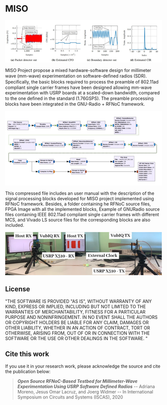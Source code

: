 # MISO

![alt text](Docs/Real-time_blocks.jpg "Project")

MISO Project propose a mixed hardware-software design for millimeter wave (mm-wave) experimentation on software-deﬁned radios (SDR). Speciﬁcally, the basic blocks required to process the preamble of 802.11ad compliant single carrier frames have been designed allowing mm-wave experimentation with USRP boards at a scaled-down bandwidth, compared to the one deﬁned in the standard (1.76GSPS). The preamble processing blocks have been integrated in the GNU-Radio + RFNoC framework.

![alt text](Docs/Gnu-radio_project.jpg "Project")

This compressed file includes an user manual with the description of the signal processing blocks developed for MISO project implemented using RFNoC framework. Besides, a folder containing he RFNoC source files, FPGA Image with all the implemented blocks, Example of GNURadio source files containing IEEE 802.11ad compliant single carrier frames with different MCS, and Vivado LS source files for the corresponding blocks are also included.

![alt text](Docs/Experimentation.jpg "Experiments")

## License

"THE SOFTWARE IS PROVIDED "AS IS", WITHOUT WARRANTY OF ANY KIND, EXPRESS OR IMPLIED, INCLUDING BUT NOT LIMITED TO THE WARRANTIES OF MERCHANTABILITY, FITNESS FOR A PARTICULAR PURPOSE AND NONINFRINGEMENT. IN NO EVENT SHALL THE AUTHORS OR COPYRIGHT HOLDERS BE LIABLE FOR ANY CLAIM, DAMAGES OR OTHER LIABILITY, WHETHER IN AN ACTION OF CONTRACT, TORT OR OTHERWISE, ARISING FROM, OUT OF OR IN CONNECTION WITH THE SOFTWARE OR THE USE OR OTHER DEALINGS IN THE SOFTWARE. "


## Cite this work

If you use it in your research work, please acknowledge the source and cite the publication below:  
>***Open Source RFNoC-Based Testbed for Millimeter-Wave Experimentation Using USRP Software Defined Radios***
>-- Adriana Moreno, Jesus Omar Lacruz, and Joerg Widmer --
>In International Symposium on Circuits and Systems (ISCAS), 2020
